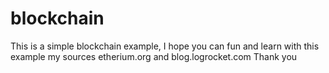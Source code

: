 # blockchain
This is a simple blockchain example, I hope you can fun and learn with this example
my sources etherium.org and blog.logrocket.com
Thank you
